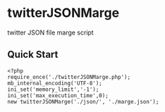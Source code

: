 twitterJSONMarge
================

twitter JSON file marge script


## Quick Start

    <?php
	require_once('./twitterJSONMarge.php');
	mb_internal_encoding('UTF-8');
	ini_set('memory_limit','-1');
	ini_set('max_execution_time',0);
	new twitterJSONMarge('./json/', './marge.json');

